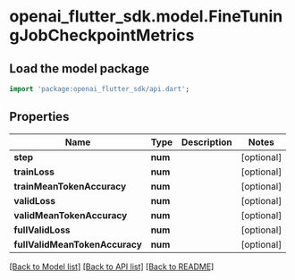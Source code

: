 # openai_flutter_sdk.model.FineTuningJobCheckpointMetrics

## Load the model package
```dart
import 'package:openai_flutter_sdk/api.dart';
```

## Properties
Name | Type | Description | Notes
------------ | ------------- | ------------- | -------------
**step** | **num** |  | [optional] 
**trainLoss** | **num** |  | [optional] 
**trainMeanTokenAccuracy** | **num** |  | [optional] 
**validLoss** | **num** |  | [optional] 
**validMeanTokenAccuracy** | **num** |  | [optional] 
**fullValidLoss** | **num** |  | [optional] 
**fullValidMeanTokenAccuracy** | **num** |  | [optional] 

[[Back to Model list]](../README.md#documentation-for-models) [[Back to API list]](../README.md#documentation-for-api-endpoints) [[Back to README]](../README.md)



